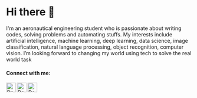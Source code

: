 # Hi there 👋


I'm an aeronautical engineering student who is passionate about writing codes, solving problems and automating stuffs. My interests include artificial intelligence, machine learning, deep learning, data science, image classification, natural language processing, object recognition, computer vision. I’m looking forward to changing my world using tech to solve the real world task


#### Connect with me:

[<img align="left" alt="Daniel Olusipe | LinkedIn" width="26px" src="https://cdn.jsdelivr.net/npm/simple-icons@v3/icons/linkedin.svg" />][linkedin]
[<img align="left" alt="Daniel Olusipe | twitter" width="26px" src="https://cdn.jsdelivr.net/npm/simple-icons@v3/icons/twitter.svg" />][twitter]
[<img align="left" alt="Daniel Olusipe | whatsapp" width="26px" src="https://cdn.jsdelivr.net/npm/simple-icons@v3/icons/whatsapp.svg" />][whatsapp]

[linkedin]: https://www.linkedin.com/in/danielolusipe
[twitter]: https://www.twitter.com/daniel_olusipe
[Whatsapp]: https://wa.me/+2349136355052
